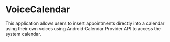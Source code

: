 # VoiceCalendar
This application allows users to insert appointments directly into a calendar using their own voices using Android Calendar Provider API to
access the system calendar.

